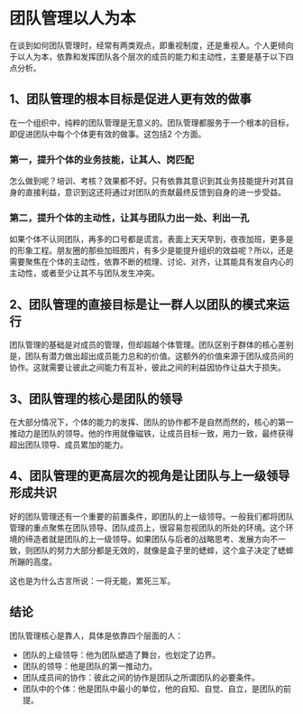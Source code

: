 # 团队管理以人为本

在谈到如何团队管理时，经常有两类观点，即重视制度，还是重视人。个人更倾向于以人为本，依靠和发挥团队各个层次的成员的能力和主动性，主要是基于以下四点分析。

## 1、团队管理的根本目标是促进人更有效的做事

在一个组织中，纯粹的团队管理是无意义的。团队管理都服务于一个根本的目标，即促进团队中每个个体更有效的做事。这包括2 个方面。

### 第一，提升个体的业务技能，让其人、岗匹配

怎么做到呢？培训、考核？效果都不好。只有依靠其意识到其业务技能提升对其自身的直接利益，意识到这还将通过对团队的贡献最终反馈到自身的进一步受益。

### 第二，提升个体的主动性，让其与团队力出一处、利出一孔

如果个体不认同团队，再多的口号都是谎言。表面上天天早到，夜夜加班，更多是的形象工程。朋友圈的那些加班图片，有多少是能提升组织的效益呢？所以，还是需要聚焦在个体的主动性，依靠不断的梳理、讨论、对齐，让其能具有发自内心的主动性，或者至少让其不与团队发生冲突。

## 2、团队管理的直接目标是让一群人以团队的模式来运行

团队管理的基础是对成员的管理，但却超越个体管理。团队区别于群体的核心差别是，团队有潜力做出超出成员能力总和的价值。这额外的价值来源于团队成员间的协作。这就需要让彼此之间能力有互补，彼此之间的利益因协作让益大于损失。

## 3、团队管理的核心是团队的领导

在大部分情况下，个体的能力的发挥、团队的协作都不是自然而然的，核心的第一推动力是团队的领导。他的作用就像磁铁，让成员目标一致，用力一致，最终获得超出团队领导、成员累加的能力。

## 4、团队管理的更高层次的视角是让团队与上一级领导形成共识

好的团队管理还有一个重要的前置条件，即团队的上一级领导。一般我们都将团队管理的重点聚焦在团队领导、团队成员上，很容易忽视团队的所处的环境。这个环境的缔造者就是团队的上一级领导。如果团队与后者的战略思考、发展方向不一致，则团队的努力大部分都是无效的，就像是盒子里的蟋蟀，这个盒子决定了蟋蟀所蹦的高度。

这也是为什么古言所说：一将无能，累死三军。

## 结论

团队管理核心是靠人，具体是依靠四个层面的人：

* 团队的上级领导：他为团队塑造了舞台，也划定了边界。
* 团队的领导：他是团队的第一推动力。
* 团队成员间的协作：彼此之间的协作是团队之所谓团队的必要条件。
* 团队中的个体：他是团队中最小的单位，他的自知、自觉、自立，是团队的前提。